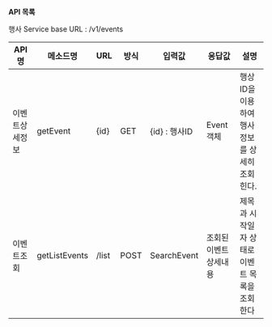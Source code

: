 **API 목록**

행사 Service
 base URL : /v1/events

| API명    | 메소드명     | URL | 방식   | 입력값         | 응답값          | 설명                         |
|---------|----------|--|------|-------------|--------------|----------------------------|
| 이벤트상세정보 | getEvent | {id} | GET  | {id} : 행사ID | Event객체      | 행상ID을 이용하여 행사정보를 상세히 조회힌다. |
| 이벤트조회   | getListEvents         | /list | POST | SearchEvent | 조회된 이벤트 상세내용 | 제목과 시작일자 상태로 이벤트 목록을 조회한다  |
